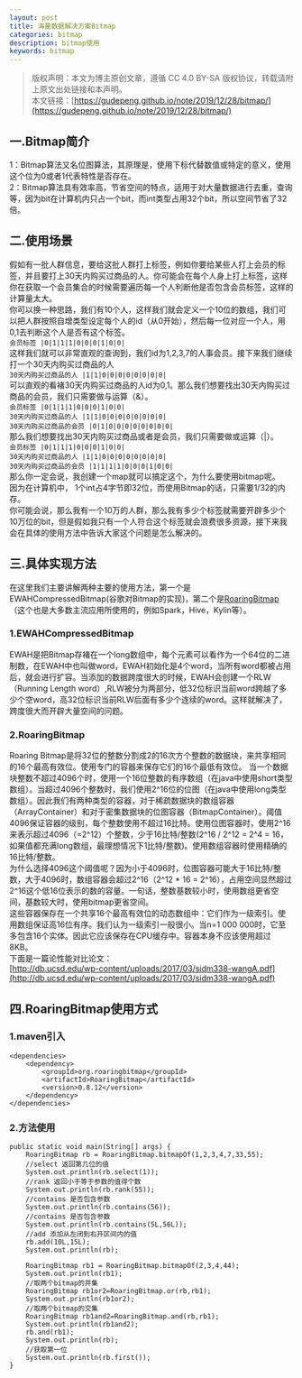 ```yaml
---
layout: post
title: 海量数据解决方案Bitmap
categories: bitmap
description: bitmap使用
keywords: bitmap
---
```

>版权声明：本文为博主原创文章，遵循 CC 4.0 BY-SA 版权协议，转载请附上原文出处链接和本声明。  
本文链接：[https://gudepeng.github.io/note/2019/12/28/bitmap/](https://gudepeng.github.io/note/2019/12/28/bitmap/)

## 一.Bitmap简介
1：Bitmap算法又名位图算法，其原理是，使用下标代替数值或特定的意义，使用这个位为0或者1代表特性是否存在。  
2：Bitmap算法具有效率高，节省空间的特点，适用于对大量数据进行去重，查询等，因为bit在计算机内只占一个bit，而int类型占用32个bit，所以空间节省了32倍。  

## 二.使用场景
假如有一批人群信息，要给这批人群打上标签，例如你要给某些人打上会员的标签，并且要打上30天内购买过商品的人。你可能会在每个人身上打上标签，这样你在获取一个会员集合的时候需要遍历每一个人判断他是否包含会员标签，这样的计算量太大。  
你可以换一种思路，我们有10个人，这样我们就会定义一个10位的数组，我们可以把人群按照自增类型设定每个人的id（从0开始），然后每一位对应一个人，用0,1去判断这个人是否有这个标签。  
`会员标签 |0|1|1|1|0|0|0|1|0|0|`  
这样我们就可以非常直观的查询到，我们id为1,2,3,7的人事会员。接下来我们继续打一个30天内购买过商品的人  
`30天内购买过商品的人 |1|1|0|0|0|0|0|0|0|0|`  
可以直观的看褚30天内购买过商品的人id为0,1。那么我们想要找出30天内购买过商品的会员，我们只需要做与运算（&）。  
`会员标签 |0|1|1|1|0|0|0|1|0|0|`  
`30天内购买过商品的人 |1|1|0|0|0|0|0|0|0|0|`   
`30天内购买过商品的会员 |0|1|0|0|0|0|0|0|0|0|`  
那么我们想要找出30天内购买过商品或者是会员，我们只需要做或运算（|）。  
`会员标签 |0|1|1|1|0|0|0|1|0|0|`  
`30天内购买过商品的人 |1|1|0|0|0|0|0|0|0|0|`  
`30天内购买过商品的会员 |1|1|1|1|0|0|0|1|0|0|`  
那么你一定会说，我创建一个map就可以搞定这个，为什么要使用bitmap呢。  
因为在计算机中， 1个int占4字节即32位，而使用Bitmap的话，只需要1/32的内存。  
你可能会说，那么我有一个10万的人群，那么我有多少个标签就需要开辟多少个10万位的bit，但是假如我只有一个人符合这个标签就会浪费很多资源，接下来我会在具体的使用方法中告诉大家这个问题是怎么解决的。  

## 三.具体实现方法
在这里我们主要讲解两种主要的使用方法，第一个是EWAHCompressedBitmap(谷歌对Bitmap的实现)，第二个是[RoaringBitmap](https://github.com/RoaringBitmap/RoaringBitmap)（这个也是大多数主流应用所使用的，例如Spark，Hive，Kylin等）。 
 
### 1.EWAHCompressedBitmap  
EWAH是把Bitmap存褚在一个long数组中，每个元素可以看作为一个64位的二进制数，在EWAH中也叫做word，EWAH初始化是4个word，当所有word都被占用后，就会进行扩容。当添加的数据跨度很大的时候，EWAH会创建一个RLW（Running Length word）,RLW被分为两部分，低32位标识当前word跨越了多少个空word，高32位标识当前RLW后面有多少个连续的word。这样就解决了，跨度很大而开辟大量空间的问题。  

### 2.RoaringBitmap
Roaring Bitmap是将32位的整数分割成2的16次方个整数的数据块，来共享相同的16个最高有效位。使用专门的容器来保存它们的16个最低有效位。 
当一个数据块整数不超过4096个时，使用一个16位整数的有序数组（在java中使用short类型数组）。当超过4096个整数时，我们使用2^16位的位图（在java中使用long类型数组）。因此我们有两种类型的容器，对于稀疏数据块的数组容器（ArrayContainer）和对于密集数据块的位图容器（BitmapContainer）。阈值4096保证容器的级别，每个整数使用不超过16比特。使用位图容器时，使用2^16来表示超过4096（=2^12）个整数，少于16比特/整数(2^16 / 2^12 = 2^4 = 16，如果值都充满long数组，最理想情况下1比特/整数)。使用数组容器时使用精确的16比特/整数。   
为什么选择4096这个阈值呢？因为小于4096时，位图容器可能大于16比特/整数，大于4096时，数组容器会超过2^16（2^12 * 16 = 2^16），占用空间显然超过2^16这个低16位表示的数的容量。一句话，整数基数较小时，使用数组更省空间，基数较大时，使用bitmap更省空间。   
这些容器保存在一个共享16个最高有效位的动态数组中：它们作为一级索引。使用数组保证高16位有序。我们认为一级索引一般很小。当n=1 000 000时，它至多包含16个实体。因此它应该保存在CPU缓存中。容器本身不应该使用超过8KB。  
下面是一篇论性能对比论文：  
[http://db.ucsd.edu/wp-content/uploads/2017/03/sidm338-wangA.pdf](http://db.ucsd.edu/wp-content/uploads/2017/03/sidm338-wangA.pdf)

## 四.RoaringBitmap使用方式
### 1.maven引入
```
<dependencies>
    <dependency>
        <groupId>org.roaringbitmap</groupId>
        <artifactId>RoaringBitmap</artifactId>
        <version>0.8.12</version>
    </dependency>
</dependencies>
```
### 2.方法使用
```
public static void main(String[] args) {
    RoaringBitmap rb = RoaringBitmap.bitmapOf(1,2,3,4,7,33,55);
    //select 返回第几位的值
    System.out.println(rb.select(1));
    //rank 返回小于等于参数的值得个数
    System.out.println(rb.rank(55));
    //contains 是否包含参数
    System.out.println(rb.contains(56));
    //contains 是否包含参数
    System.out.println(rb.contains(5L,56L));
    //add 添加从左闭到右开区间内的值
    rb.add(10L,15L);
    System.out.println(rb);

    RoaringBitmap rb1 = RoaringBitmap.bitmapOf(2,3,4,44);
    System.out.println(rb1);
    //取两个bitmap的并集
    RoaringBitmap rb1or2=RoaringBitmap.or(rb,rb1);
    System.out.println(rb1or2);
    //取两个bitmap的交集
    RoaringBitmap rb1and2=RoaringBitmap.and(rb,rb1);
    System.out.println(rb1and2);
    rb.and(rb1);
    System.out.println(rb);
    //获取第一位
    System.out.println(rb.first());
}
```